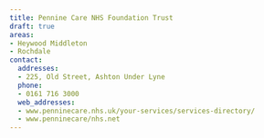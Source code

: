 ```yaml
---
title: Pennine Care NHS Foundation Trust
draft: true
areas:
- Heywood Middleton
- Rochdale
contact:
  addresses:
  - 225, Old Street, Ashton Under Lyne
  phone:
  - 0161 716 3000
  web_addresses:
  - www.penninecare.nhs.uk/your-services/services-directory/
  - www.penninecare/nhs.net
---
```


